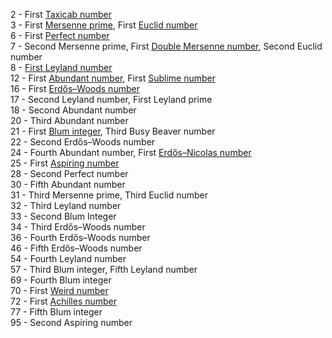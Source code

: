 2 - First [Taxicab number](https://en.wikipedia.org/wiki/Taxicab_number)  
3 - First [Mersenne prime](https://en.wikipedia.org/wiki/Mersenne_prime), First [Euclid number](https://en.wikipedia.org/wiki/Euclid_number)  
6 - First [Perfect number](https://en.wikipedia.org/wiki/Perfect_number)    
7 - Second Mersenne prime, First [Double Mersenne number](https://en.wikipedia.org/wiki/Double_Mersenne_number), Second Euclid number  
8 - [First Leyland number](https://en.wikipedia.org/wiki/Leyland_number)  
12 - First [Abundant number](https://en.wikipedia.org/wiki/Abundant_number), First [Sublime number](https://en.wikipedia.org/wiki/Sublime_number)  
16 - First [Erdős–Woods number](https://en.wikipedia.org/wiki/Erd%C5%91s%E2%80%93Woods_number)  
17 - Second Leyland number, First Leyland prime  
18 - Second Abundant number  
20 - Third Abundant number  
21 - First [Blum integer](https://en.wikipedia.org/wiki/Blum_integer), Third Busy Beaver number  
22 - Second Erdős–Woods number  
24 - Fourth Abundant number, First [Erdős–Nicolas number](https://en.wikipedia.org/wiki/Erd%C5%91s%E2%80%93Nicolas_number)  
25 - First [Aspiring number](https://oeis.org/A063769)  
28 - Second Perfect number  
30 - Fifth Abundant number  
31 - Third Mersenne prime, Third Euclid number  
32 - Third Leyland number  
33 - Second Blum Integer  
34 - Third Erdős–Woods number  
36 - Fourth Erdős–Woods number  
46 - Fifth Erdős–Woods number  
54 - Fourth Leyland number  
57 - Third Blum integer, Fifth Leyland number  
69 - Fourth Blum integer  
70 - First [Weird number](https://oeis.org/A006037)  
72 - First [Achilles number](https://oeis.org/A052486)  
77 - Fifth Blum integer  
95 - Second Aspiring number  
